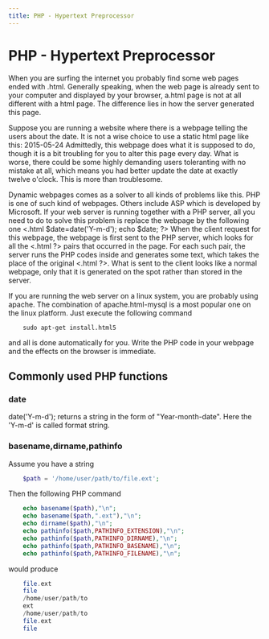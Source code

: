 ```yaml
---
title: PHP - Hypertext Preprocessor
---
```


# PHP - Hypertext Preprocessor
When you are surfing the internet you probably find some web pages ended
with .html. Generally speaking, when the web page is already sent to
your computer and displayed by your browser, a.html page is not at all
different with a html page. The difference lies in how the server
generated this page.

Suppose you are running a website where there is a webpage telling the
users about the date. It is not a wise choice to use a static html page
like this:
2015-05-24
Admittedly, this webpage does what it is supposed to do, though it is a
bit troubling for you to alter this page every day. What is worse, there
could be some highly demanding users toleranting with no mistake at all,
which means you had better update the date at exactly twelve o'clock.
This is more than troublesome.

Dynamic webpages comes as a solver to all kinds of problems like this.
PHP is one of such kind of webpages. Others include ASP which is
developed by Microsoft. If your web server is running together with a
PHP server, all you need to do to solve this problem is replace the
webpage by the following one
&lt;.html \$date=date('Y-m-d'); echo \$date; ?&gt;
When the client request for this webpage, the webpage is first sent to
the PHP server, which looks for all the &lt;.html ?&gt; pairs that
occurred in the page. For each such pair, the server runs the PHP codes
inside and generates some text, which takes the place of the original
&lt;.html ?&gt;. What is sent to the client looks like a normal webpage,
only that it is generated on the spot rather than stored in the server.

If you are running the web server on a linux system, you are probably
using apache. The combination of apache.html-mysql is a most popular one
on the linux platform. Just execute the following command
```
    sudo apt-get install.html5
```

and all is done automatically for you. Write the PHP code in your
webpage and the effects on the browser is immediate.
## Commonly used PHP functions

### date

date('Y-m-d'); returns a string in the form of "Year-month-date". Here
the 'Y-m-d' is called format string.
### basename,dirname,pathinfo

Assume you have a string
```php
    $path = '/home/user/path/to/file.ext';
```

Then the following PHP command
```php
    echo basename($path),"\n";
    echo basename($path,".ext"),"\n";
    echo dirname($path),"\n";
    echo pathinfo($path,PATHINFO_EXTENSION),"\n";
    echo pathinfo($path,PATHINFO_DIRNAME),"\n";
    echo pathinfo($path,PATHINFO_BASENAME),"\n";
    echo pathinfo($path,PATHINFO_FILENAME),"\n";
```

would produce
```php
    file.ext
    file
    /home/user/path/to
    ext
    /home/user/path/to
    file.ext
    file
```
